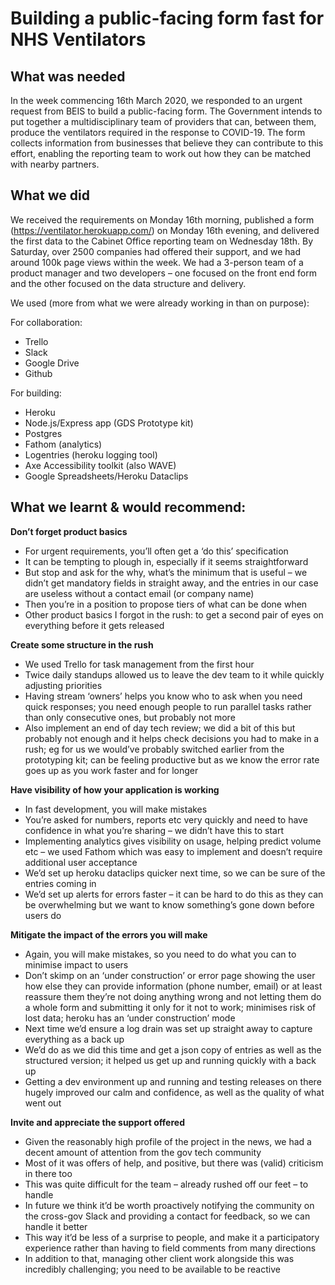 # Building a public-facing form fast for NHS Ventilators


## What was needed

In the week commencing 16th March 2020, we responded to an urgent request from BEIS to build a public-facing form. The Government intends to put together a multidisciplinary team of providers that can, between them, produce the ventilators required in the response to COVID-19. The form collects information from businesses that believe they can contribute to this effort, enabling the reporting team to work out how they can be matched with nearby partners.

## What we did

We received the requirements on Monday 16th morning, published a form (https://ventilator.herokuapp.com/) on Monday 16th evening, and delivered the first data to the Cabinet Office reporting team on Wednesday 18th. By Saturday, over 2500 companies had offered their support, and we had around 100k page views within the week. We had a 3-person team of a product manager and two developers – one focused on the front end form and the other focused on the data structure and delivery. 

We used (more from what we were already working in than on purpose):

For collaboration:
- Trello
- Slack
- Google Drive
- Github

For building:
- Heroku
- Node.js/Express app (GDS Prototype kit)
- Postgres
- Fathom (analytics)
- Logentries (heroku logging tool)
- Axe Accessibility toolkit (also WAVE)
- Google Spreadsheets/Heroku Dataclips

## What we learnt & would recommend:

**Don’t forget product basics**
- For urgent requirements, you’ll often get a ‘do this’ specification
- It can be tempting to plough in, especially if it seems straightforward
- But stop and ask for the why, what’s the minimum that is useful – we didn’t get mandatory fields in straight away, and the entries in our case are useless without a contact email (or company name)
- Then you’re in a position to propose tiers of what can be done when
- Other product basics I forgot in the rush: to get a second pair of eyes on everything before it gets released

**Create some structure in the rush**
- We used Trello for task management from the first hour
- Twice daily standups allowed us to leave the dev team to it while quickly adjusting priorities
- Having stream ‘owners’ helps you know who to ask when you need quick responses; you need enough people to run parallel tasks rather than only consecutive ones, but probably not more
- Also implement an end of day tech review; we did a bit of this but probably not enough and it helps check decisions you had to make in a rush; eg for us we would’ve probably switched earlier from the prototyping kit; can be feeling productive but as we know the error rate goes up as you work faster and for longer

**Have visibility of how your application is working**
- In fast development, you will make mistakes
- You’re asked for numbers, reports etc very quickly and need to have confidence in what you’re sharing – we didn’t have this to start
- Implementing analytics gives visibility on usage, helping predict volume etc – we used Fathom which was easy to implement and doesn’t require additional user acceptance
- We’d set up heroku dataclips quicker next time, so we can be sure of the entries coming in 
- We’d set up alerts for errors faster – it can be hard to do this as they can be overwhelming but we want to know something’s gone down before users do

**Mitigate the impact of the errors you will make**
- Again, you will make mistakes, so you need to do what you can to minimise impact to users 
- Don’t skimp on an ‘under construction’ or error page showing the user how else they can provide information (phone number, email) or at least reassure them they’re not doing anything wrong and not letting them do a whole form and submitting it only for it not to work; minimises risk of lost data; heroku has an ‘under construction’ mode
- Next time we’d ensure a log drain was set up straight away to capture everything as a back up
- We’d do as we did this time and get a json copy of entries as well as the structured version; it helped us get up and running quickly with a back up
- Getting a dev environment up and running and testing releases on there hugely improved our calm and confidence, as well as the quality of what went out

**Invite and appreciate the support offered**
- Given the reasonably high profile of the project in the news, we had a decent amount of attention from the gov tech community
- Most of it was offers of help, and positive, but there was (valid) criticism in there too
- This was quite difficult for the team – already rushed off our feet – to handle
- In future we think it’d be worth proactively notifying the community on the cross-gov Slack and providing a contact for feedback, so we can handle it better
- This way it’d be less of a surprise to people, and make it a participatory experience rather than having to field comments from many directions
- In addition to that, managing other client work alongside this was incredibly challenging; you need to be available to be reactive



